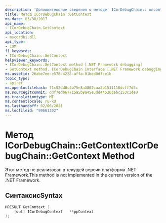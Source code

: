 ```yaml
---
description: 'Дополнительные сведения о методе: ICorDebugChain:: oncontext'
title: Метод ICorDebugChain::GetContext
ms.date: 03/30/2017
api_name:
- ICorDebugChain.GetContext
api_location:
- mscordbi.dll
api_type:
- COM
f1_keywords:
- ICorDebugChain::GetContext
helpviewer_keywords:
- ICorDebugChain::GetContext method [.NET Framework debugging]
- GetContext method, ICorDebugChain interface [.NET Framework debugging]
ms.assetid: 26abe7ee-e578-4228-affa-01bed0dfce1b
topic_type:
- apiref
ms.openlocfilehash: 71c52dd0c4b75e8a3862caa3b1511118dcff7d5c
ms.sourcegitcommit: ddf7edb67715a5b9a45e3dd44536dabc153c1de0
ms.translationtype: MT
ms.contentlocale: ru-RU
ms.lasthandoff: 02/06/2021
ms.locfileid: "99661302"
---
```

# <a name="icordebugchaingetcontext-method"></a><span data-ttu-id="f3555-103">Метод ICorDebugChain::GetContext</span><span class="sxs-lookup"><span data-stu-id="f3555-103">ICorDebugChain::GetContext Method</span></span>

<span data-ttu-id="f3555-104">Этот метод не реализован в текущей версии платформа .NET Framework.</span><span class="sxs-lookup"><span data-stu-id="f3555-104">This method is not implemented in the current version of the .NET Framework.</span></span>  
  
## <a name="syntax"></a><span data-ttu-id="f3555-105">Синтаксис</span><span class="sxs-lookup"><span data-stu-id="f3555-105">Syntax</span></span>  
  
```cpp  
HRESULT GetContext (  
    [out] ICorDebugContext   **ppContext  
);  
```
